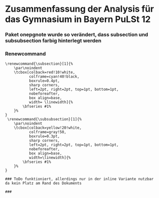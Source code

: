 # Zusammenfassung der Analysis für das Gymnasium in Bayern PuLSt 12
### Paket onepgnote wurde so verändert, dass subsection und subsubsection farbig hinterlegt werden
### Renewcommand

``` 
\renewcommand{\subsection}[1]{%
	\par\noindent
	\tcbox[colback=red!10!white,
	       colframe=cyan!40!black,
	       boxrule=0.4pt,
	       sharp corners,
	       left=2pt, right=2pt, top=1pt, bottom=1pt,
	       nobeforeafter,
	       box align=base,
	       width= \linewidth]{%
		\bfseries #1%
	}%
}
 \renewcommand{\subsubsection}[1]{%
	\par\noindent
	\tcbox[colback=yellow!20!white,
	       colframe=gray!50,
	       boxrule=0.3pt,
	       sharp corners,
	       left=2pt, right=2pt, top=1pt, bottom=1pt,
	       nobeforeafter,
	       box align=base,
	       width=\linewidth]{%
		\bfseries #1%
	}%
}

### ToDo funktioniert, allerdings nur in der inline Variante nutzbar da kein Platz am Rand des Dokuments

### 